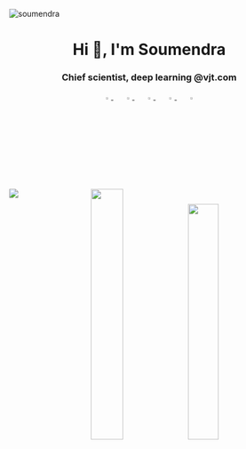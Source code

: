 <!--
- 🔭 I’m currently working on ...
- 🌱 I’m currently learning ...
- 👯 I’m looking to collaborate on ...
- 🤔 I’m looking for help with ...
- 💬 Ask me about ...
- 📫 How to reach me: ...
- 😄 Pronouns: ...
- ⚡ Fun fact: ...
-->

<p align="left"> <img src="https://komarev.com/ghpvc/?username=soumendra&style=flat-square" alt="soumendra" /> </p>

<h1 align="center">Hi 👋, I'm Soumendra</h1>
<h3 align="center">Chief scientist, deep learning @vjt.com</h3>

<div align="center">
    <a href="https://github.com/soumendra">
        <img src="https://github.com/soumendra/soumendra/blob/master/icons/github.png" width="3%"/>
    </a>
    <img width="3%" />
    <a href="https://twitter.com/dataBiryani">
        <img src="https://github.com/soumendra/soumendra/blob/master/icons/twitter.png" width="3%"/>
    </a>
    <img width="3%" />
    <a href="https://linkedin.com/in/soumendradhanee">
        <img src="https://github.com/soumendra/soumendra/blob/master/icons/linkedin.png" width="3%"/>
    </a>
    <img width="3%" />
    <a href="https://kaggle.com/soumendra">
        <img src="https://github.com/soumendra/soumendra/blob/master/icons/kaggle.png" width="3%"/>
    </a>
    <img width="3%" />
    <a href="https://medium.com/@soumendra">
        <img src="https://github.com/soumendra/soumendra/blob/master/icons/medium.png" width="3%" />
    </a>
</div>

<br/>
<br/>

<p align="center">
<img width="34%" src=https://github-readme-stats.vercel.app/api?username=soumendra&count_private=true&show_icons=true&include_all_commits=true&hide_border=false&hide_title=true />
  
<img width="33%" src="https://github-readme-streak-stats.herokuapp.com?user=soumendra&hide_border=true" />
<a width="33%" href="https://github.com/anuraghazra/github-readme-stats">
  <img align="left" src="https://github-readme-stats.vercel.app/api/top-langs/?username=soumendra" />
</a>
</p>




